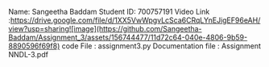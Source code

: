 Name: Sangeetha Baddam Student ID: 700757191 Video Link :https://drive.google.com/file/d/1XX5VwWpgvLcSca6CRqLYnEJigEF96eAH/view?usp=sharing![image](https://github.com/Sangeetha-Baddam/Assignment_3/assets/156744477/11d72c64-040e-4806-9b59-8890596f69f8)
code File : assignment3.py Documentation file : Assignment NNDL-3.pdf
